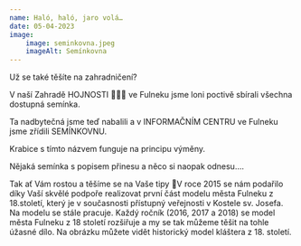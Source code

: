 ```yaml
---
name: Haló, haló, jaro volá… 
date: 05-04-2023
image:
    image: seminkovna.jpeg
    imageAlt: Semínkovna
---
```

Už se také těšíte na zahradničení?

V naší Zahradě HOJNOSTI 💚🌼🌿 ve Fulneku jsme loni poctivě sbírali všechna dostupná semínka.

Ta nadbytečná jsme teď nabalili a v INFORMAČNÍM CENTRU ve Fulneku jsme zřídili SEMÍNKOVNU.

Krabice s tímto názvem funguje na principu výměny.

Nějaká semínka s popisem přinesu a něco si naopak odnesu….

Tak ať Vám rostou a těšíme se na Vaše tipy 🤍V roce 2015 se nám podařilo díky Vaší skvělé podpoře realizovat první část modelu města Fulneku z 18.století, který je v současnosti přístupný veřejnosti v Kostele sv. Josefa. Na modelu se stále pracuje. Každý ročník (2016, 2017 a 2018) se model města Fulneku z 18 století rozšiřuje a my se tak můžeme těšit na tohle úžasné dílo. Na obrázku můžete vidět historický model kláštera z 18. století.
